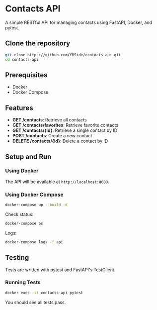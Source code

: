 # Contacts API

A simple RESTful API for managing contacts using FastAPI, Docker, and pytest.

## Clone the repository

```bash
git clone https://github.com/YBSide/contacts-api.git
cd contacts-api
```


## Prerequisites

- Docker
- Docker Compose

## Features

- **GET /contacts**: Retrieve all contacts
- **GET /contacts/favorites**: Retrieve favorite contacts
- **GET /contacts/{id}**: Retrieve a single contact by ID
- **POST /contacts**: Create a new contact
- **DELETE /contacts/{id}**: Delete a contact by ID

## Setup and Run

### Using Docker

The API will be available at `http://localhost:8000`.

### Using Docker Compose

```bash
docker-compose up --build -d
```

Check status:

```bash
docker-compose ps
```

Logs:

```bash
docker-compose logs -f api
```

## Testing

Tests are written with pytest and FastAPI's TestClient.

### Running Tests

```bash
docker exec -it contacts-api pytest
```

You should see all tests pass.
